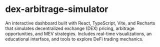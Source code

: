 # dex-arbitrage-simulator
An interactive dashboard built with React, TypeScript, Vite, and Recharts that simulates decentralized exchange (DEX) pricing, arbitrage opportunities, and MEV strategies. Includes real-time visualizations, an educational interface, and tools to explore DeFi trading mechanics.
